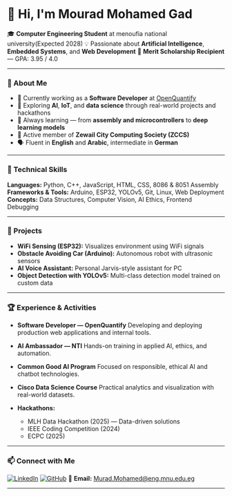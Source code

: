 # 👋 Hi, I'm Mourad Mohamed Gad

🎓 **Computer Engineering Student** at menoufia national university(Expected 2028)
💡 Passionate about **Artificial Intelligence**, **Embedded Systems**, and **Web Development**
🏅 **Merit Scholarship Recipient** — GPA: 3.95 / 4.0

---

### 🚀 About Me

* 🔭 Currently working as a **Software Developer** at [OpenQuantify](https://github.com/mouradgad1)
* 🤖 Exploring **AI**, **IoT**, and **data science** through real-world projects and hackathons
* 🌱 Always learning — from **assembly and microcontrollers** to **deep learning models**
* 🧩 Active member of **Zewail City Computing Society (ZCCS)**
* 🗣 Fluent in **English** and **Arabic**, intermediate in **German**

---

### 🧠 Technical Skills

**Languages:** Python, C++, JavaScript, HTML, CSS, 8086 & 8051 Assembly
**Frameworks & Tools:** Arduino, ESP32, YOLOv5, Git, Linux, Web Deployment
**Concepts:** Data Structures, Computer Vision, AI Ethics, Frontend Debugging

---

### 🧰 Projects

* **WiFi Sensing (ESP32):** Visualizes environment using WiFi signals
* **Obstacle Avoiding Car (Arduino):** Autonomous robot with ultrasonic sensors
* **AI Voice Assistant:** Personal Jarvis-style assistant for PC
* **Object Detection with YOLOv5:** Multi-class detection model trained on custom data

---

### 🏆 Experience & Activities

* **Software Developer — OpenQuantify**
  Developing and deploying production web applications and internal tools.

* **AI Ambassador — NTI**
  Hands-on training in applied AI, ethics, and automation.

* **Common Good AI Program**
  Focused on responsible, ethical AI and chatbot technologies.

* **Cisco Data Science Course**
  Practical analytics and visualization with real-world datasets.

* **Hackathons:**

  * MLH Data Hackathon (2025) — Data-driven solutions
  * IEEE Coding Competition (2024)
  * ECPC (2025)

---

### 📫 Connect with Me

[![LinkedIn](https://img.shields.io/badge/LinkedIn-blue?logo=linkedin\&logoColor=white)](https://www.linkedin.com/in/mourad-gad/)
[![GitHub](https://img.shields.io/badge/GitHub-gray?logo=github\&logoColor=white)](https://github.com/mouradgad1)
📧 **Email:** [Murad.Mohamed@eng.mnu.edu.eg](mailto:Murad.Mohamed@eng.mnu.edu.eg)

---

